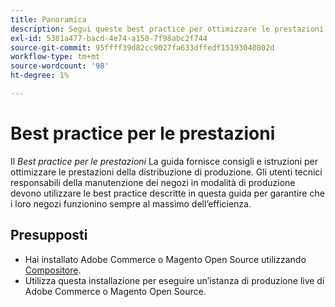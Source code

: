 ```yaml
---
title: Panoramica
description: Segui queste best practice per ottimizzare le prestazioni dell’implementazione di Adobe Commerce o di Magento Open Source.
exl-id: 5381a477-bacd-4e74-a150-7f98abc2f744
source-git-commit: 95ffff39d82cc9027fa633dffedf15193040802d
workflow-type: tm+mt
source-wordcount: '98'
ht-degree: 1%

---
```


# Best practice per le prestazioni

Il _Best practice per le prestazioni_ La guida fornisce consigli e istruzioni per ottimizzare le prestazioni della distribuzione di produzione. Gli utenti tecnici responsabili della manutenzione dei negozi in modalità di produzione devono utilizzare le best practice descritte in questa guida per garantire che i loro negozi funzionino sempre al massimo dell’efficienza.

## Presupposti

* Hai installato Adobe Commerce o Magento Open Source utilizzando [Compositore](../installation/composer.md).
* Utilizza questa installazione per eseguire un’istanza di produzione live di Adobe Commerce o Magento Open Source.
